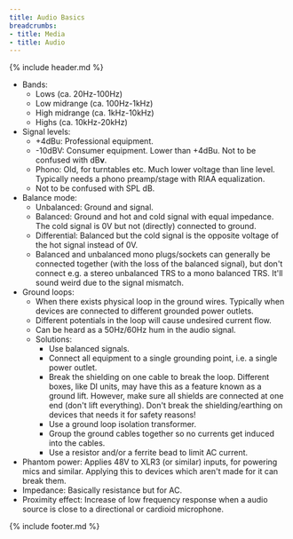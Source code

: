 ```yaml
---
title: Audio Basics
breadcrumbs:
- title: Media
- title: Audio
---
```

{% include header.md %}

- Bands:
    - Lows (ca. 20Hz-100Hz)
    - Low midrange (ca. 100Hz-1kHz)
    - High midrange (ca. 1kHz-10kHz)
    - Highs (ca. 10kHz-20kHz)
- Signal levels:
    - +4dBu: Professional equipment.
    - -10dBV: Consumer equipment. Lower than +4dBu. Not to be confused with dB**v**.
    - Phono: Old, for turntables etc. Much lower voltage than line level. Typically needs a phono preamp/stage with RIAA equalization.
    - Not to be confused with SPL dB.
- Balance mode:
    - Unbalanced: Ground and signal.
    - Balanced: Ground and hot and cold signal with equal impedance. The cold signal is 0V but not (directly) connected to ground.
    - Differential: Balanced but the cold signal is the opposite voltage of the hot signal instead of 0V.
    - Balanced and unbalanced mono plugs/sockets can generally be connected together (with the loss of the balanced signal), but don't connect e.g. a stereo unbalanced TRS to a mono balanced TRS. It'll sound weird due to the signal mismatch.
- Ground loops:
    - When there exists physical loop in the ground wires. Typically when devices are connected to different grounded power outlets.
    - Different potentials in the loop will cause undesired current flow.
    - Can be heard as a 50Hz/60Hz hum in the audio signal.
    - Solutions:
        - Use balanced signals.
        - Connect all equipment to a single grounding point, i.e. a single power outlet.
        - Break the shielding on one cable to break the loop. Different boxes, like DI units, may have this as a feature known as a ground lift. However, make sure all shields are connected at one end (don't lift everything). Don't break the shielding/earthing on devices that needs it for safety reasons!
        - Use a ground loop isolation transformer.
        - Group the ground cables together so no currents get induced into the cables.
        - Use a resistor and/or a ferrite bead to limit AC current.
- Phantom power: Applies 48V to XLR3 (or similar) inputs, for powering mics and similar. Applying this to devices which aren't made for it can break them.
- Impedance: Basically resistance but for AC.
- Proximity effect: Increase of low frequency response when a audio source is close to a directional or cardioid microphone.

{% include footer.md %}

